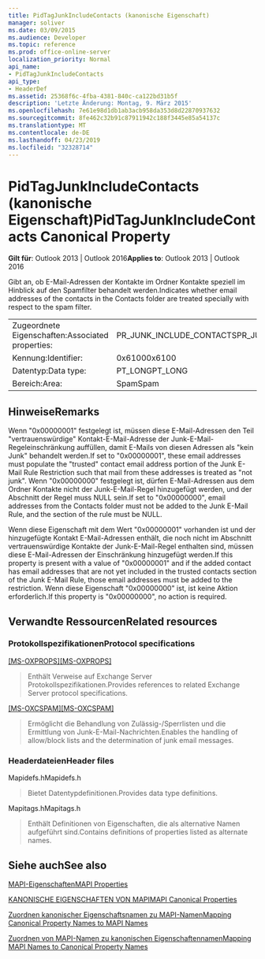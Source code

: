 ```yaml
---
title: PidTagJunkIncludeContacts (kanonische Eigenschaft)
manager: soliver
ms.date: 03/09/2015
ms.audience: Developer
ms.topic: reference
ms.prod: office-online-server
localization_priority: Normal
api_name:
- PidTagJunkIncludeContacts
api_type:
- HeaderDef
ms.assetid: 25368f6c-4fba-4381-840c-ca122bd31b5f
description: 'Letzte Änderung: Montag, 9. März 2015'
ms.openlocfilehash: 7e61e98d1db1ab3acb958da353d8d22870937632
ms.sourcegitcommit: 8fe462c32b91c87911942c188f3445e85a54137c
ms.translationtype: MT
ms.contentlocale: de-DE
ms.lasthandoff: 04/23/2019
ms.locfileid: "32328714"
---
```

# <a name="pidtagjunkincludecontacts-canonical-property"></a><span data-ttu-id="53684-103">PidTagJunkIncludeContacts (kanonische Eigenschaft)</span><span class="sxs-lookup"><span data-stu-id="53684-103">PidTagJunkIncludeContacts Canonical Property</span></span>

  
  
<span data-ttu-id="53684-104">**Gilt für**: Outlook 2013 | Outlook 2016</span><span class="sxs-lookup"><span data-stu-id="53684-104">**Applies to**: Outlook 2013 | Outlook 2016</span></span> 
  
<span data-ttu-id="53684-105">Gibt an, ob E-Mail-Adressen der Kontakte im Ordner Kontakte speziell im Hinblick auf den Spamfilter behandelt werden.</span><span class="sxs-lookup"><span data-stu-id="53684-105">Indicates whether email addresses of the contacts in the Contacts folder are treated specially with respect to the spam filter.</span></span>
  
|||
|:-----|:-----|
|<span data-ttu-id="53684-106">Zugeordnete Eigenschaften:</span><span class="sxs-lookup"><span data-stu-id="53684-106">Associated properties:</span></span>  <br/> |<span data-ttu-id="53684-107">PR_JUNK_INCLUDE_CONTACTS</span><span class="sxs-lookup"><span data-stu-id="53684-107">PR_JUNK_INCLUDE_CONTACTS</span></span>  <br/> |
|<span data-ttu-id="53684-108">Kennung:</span><span class="sxs-lookup"><span data-stu-id="53684-108">Identifier:</span></span>  <br/> |<span data-ttu-id="53684-109">0x6100</span><span class="sxs-lookup"><span data-stu-id="53684-109">0x6100</span></span>  <br/> |
|<span data-ttu-id="53684-110">Datentyp:</span><span class="sxs-lookup"><span data-stu-id="53684-110">Data type:</span></span>  <br/> |<span data-ttu-id="53684-111">PT_LONG</span><span class="sxs-lookup"><span data-stu-id="53684-111">PT_LONG</span></span>  <br/> |
|<span data-ttu-id="53684-112">Bereich:</span><span class="sxs-lookup"><span data-stu-id="53684-112">Area:</span></span>  <br/> |<span data-ttu-id="53684-113">Spam</span><span class="sxs-lookup"><span data-stu-id="53684-113">Spam</span></span>  <br/> |
   
## <a name="remarks"></a><span data-ttu-id="53684-114">Hinweise</span><span class="sxs-lookup"><span data-stu-id="53684-114">Remarks</span></span>

<span data-ttu-id="53684-115">Wenn "0x00000001" festgelegt ist, müssen diese E-Mail-Adressen den Teil "vertrauenswürdige" Kontakt-E-Mail-Adresse der Junk-E-Mail-Regeleinschränkung auffüllen, damit E-Mails von diesen Adressen als "kein Junk" behandelt werden.</span><span class="sxs-lookup"><span data-stu-id="53684-115">If set to "0x00000001", these email addresses must populate the "trusted" contact email address portion of the Junk E-Mail Rule Restriction such that mail from these addresses is treated as "not junk".</span></span> <span data-ttu-id="53684-116">Wenn "0x00000000" festgelegt ist, dürfen E-Mail-Adressen aus dem Ordner Kontakte nicht der Junk-E-Mail-Regel hinzugefügt werden, und der Abschnitt der Regel muss NULL sein.</span><span class="sxs-lookup"><span data-stu-id="53684-116">If set to "0x00000000", email addresses from the Contacts folder must not be added to the Junk E-Mail Rule, and the section of the rule must be NULL.</span></span>
  
<span data-ttu-id="53684-117">Wenn diese Eigenschaft mit dem Wert "0x00000001" vorhanden ist und der hinzugefügte Kontakt E-Mail-Adressen enthält, die noch nicht im Abschnitt vertrauenswürdige Kontakte der Junk-E-Mail-Regel enthalten sind, müssen diese E-Mail-Adressen der Einschränkung hinzugefügt werden.</span><span class="sxs-lookup"><span data-stu-id="53684-117">If this property is present with a value of "0x00000001" and if the added contact has email addresses that are not yet included in the trusted contacts section of the Junk E-Mail Rule, those email addresses must be added to the restriction.</span></span> <span data-ttu-id="53684-118">Wenn diese Eigenschaft "0x00000000" ist, ist keine Aktion erforderlich.</span><span class="sxs-lookup"><span data-stu-id="53684-118">If this property is "0x00000000", no action is required.</span></span>
  
## <a name="related-resources"></a><span data-ttu-id="53684-119">Verwandte Ressourcen</span><span class="sxs-lookup"><span data-stu-id="53684-119">Related resources</span></span>

### <a name="protocol-specifications"></a><span data-ttu-id="53684-120">Protokollspezifikationen</span><span class="sxs-lookup"><span data-stu-id="53684-120">Protocol specifications</span></span>

<span data-ttu-id="53684-121">[[MS-OXPROPS]](https://msdn.microsoft.com/library/f6ab1613-aefe-447d-a49c-18217230b148%28Office.15%29.aspx)</span><span class="sxs-lookup"><span data-stu-id="53684-121">[[MS-OXPROPS]](https://msdn.microsoft.com/library/f6ab1613-aefe-447d-a49c-18217230b148%28Office.15%29.aspx)</span></span>
  
> <span data-ttu-id="53684-122">Enthält Verweise auf Exchange Server Protokollspezifikationen.</span><span class="sxs-lookup"><span data-stu-id="53684-122">Provides references to related Exchange Server protocol specifications.</span></span>
    
<span data-ttu-id="53684-123">[[MS-OXCSPAM]](https://msdn.microsoft.com/library/522f8587-4aed-4cd6-831b-40bd87862189%28Office.15%29.aspx)</span><span class="sxs-lookup"><span data-stu-id="53684-123">[[MS-OXCSPAM]](https://msdn.microsoft.com/library/522f8587-4aed-4cd6-831b-40bd87862189%28Office.15%29.aspx)</span></span>
  
> <span data-ttu-id="53684-124">Ermöglicht die Behandlung von Zulässig-/Sperrlisten und die Ermittlung von Junk-E-Mail-Nachrichten.</span><span class="sxs-lookup"><span data-stu-id="53684-124">Enables the handling of allow/block lists and the determination of junk email messages.</span></span>
    
### <a name="header-files"></a><span data-ttu-id="53684-125">Headerdateien</span><span class="sxs-lookup"><span data-stu-id="53684-125">Header files</span></span>

<span data-ttu-id="53684-126">Mapidefs.h</span><span class="sxs-lookup"><span data-stu-id="53684-126">Mapidefs.h</span></span>
  
> <span data-ttu-id="53684-127">Bietet Datentypdefinitionen.</span><span class="sxs-lookup"><span data-stu-id="53684-127">Provides data type definitions.</span></span>
    
<span data-ttu-id="53684-128">Mapitags.h</span><span class="sxs-lookup"><span data-stu-id="53684-128">Mapitags.h</span></span>
  
> <span data-ttu-id="53684-129">Enthält Definitionen von Eigenschaften, die als alternative Namen aufgeführt sind.</span><span class="sxs-lookup"><span data-stu-id="53684-129">Contains definitions of properties listed as alternate names.</span></span>
    
## <a name="see-also"></a><span data-ttu-id="53684-130">Siehe auch</span><span class="sxs-lookup"><span data-stu-id="53684-130">See also</span></span>



[<span data-ttu-id="53684-131">MAPI-Eigenschaften</span><span class="sxs-lookup"><span data-stu-id="53684-131">MAPI Properties</span></span>](mapi-properties.md)
  
[<span data-ttu-id="53684-132">KANONISCHE EIGENSCHAFTEN VON MAPI</span><span class="sxs-lookup"><span data-stu-id="53684-132">MAPI Canonical Properties</span></span>](mapi-canonical-properties.md)
  
[<span data-ttu-id="53684-133">Zuordnen kanonischer Eigenschaftsnamen zu MAPI-Namen</span><span class="sxs-lookup"><span data-stu-id="53684-133">Mapping Canonical Property Names to MAPI Names</span></span>](mapping-canonical-property-names-to-mapi-names.md)
  
[<span data-ttu-id="53684-134">Zuordnen von MAPI-Namen zu kanonischen Eigenschaftennamen</span><span class="sxs-lookup"><span data-stu-id="53684-134">Mapping MAPI Names to Canonical Property Names</span></span>](mapping-mapi-names-to-canonical-property-names.md)

